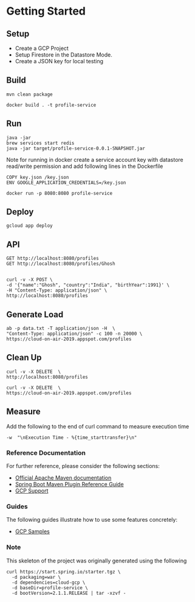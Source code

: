 # Getting Started
## Setup

* Create a GCP Project 
* Setup Firestore in the Datastore Mode.
* Create a JSON key for local testing

## Build 
```
mvn clean package 

docker build . -t profile-service
```
## Run
```
java -jar 
brew services start redis
java -jar target/profile-service-0.0.1-SNAPSHOT.jar
```

Note for running in docker create a service account key with datastore read/write permission and 
add following lines in the Dockerfile 

```
COPY key.json /key.json
ENV GOOGLE_APPLICATION_CREDENTIALS=/key.json

docker run -p 8080:8080 profile-service
```

## Deploy
``` 
gcloud app deploy
``` 

## API
  ```
  GET http://localhost:8080/profiles
  GET http://localhost:8080/profiles/Ghosh


curl -v -X POST \
-d '{"name":"Ghosh", "country":"India", "birthYear":1991}' \
-H "Content-Type: application/json" \
http://localhost:8080/profiles

  ```

## Generate Load
  ```
  ab -p data.txt -T application/json -H  \
  "Content-Type: application/json" -c 100 -n 20000 \
  https://cloud-on-air-2019.appspot.com/profiles
  ```
## Clean Up
  ```
  curl -v -X DELETE  \
  http://localhost:8080/profiles

  curl -v -X DELETE  \
  https://cloud-on-air-2019.appspot.com/profiles
  ```

## Measure 

Add the following to the end of curl command to measure execution time 

```
-w  "\nExecution Time - %{time_starttransfer}\n"
```

### Reference Documentation
For further reference, please consider the following sections:

* [Official Apache Maven documentation](https://maven.apache.org/guides/index.html)
* [Spring Boot Maven Plugin Reference Guide](https://docs.spring.io/spring-boot/docs/2.1.1.RELEASE/maven-plugin/)
* [GCP Support](https://cloud.spring.io/spring-cloud-gcp/reference/html/)

### Guides
The following guides illustrate how to use some features concretely:

* [GCP Samples](https://github.com/spring-cloud/spring-cloud-gcp/tree/master/spring-cloud-gcp-samples)

### Note 
This skeleton of the project was originally generated using the following 

```
curl https://start.spring.io/starter.tgz \
  -d packaging=war \
  -d dependencies=cloud-gcp \
  -d baseDir=profile-service \
  -d bootVersion=2.1.1.RELEASE | tar -xzvf -
```